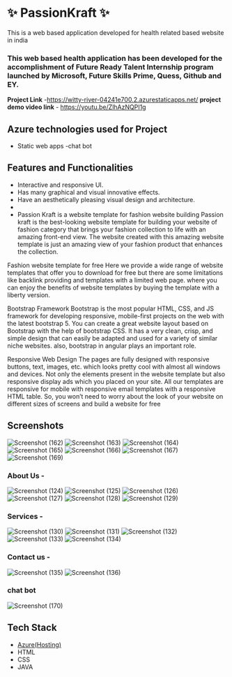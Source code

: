 # ✨  PassionKraft ✨

This is a web based application developed for health related based website in india

### This web based health application has been developed for the accomplishment of Future Ready Talent Internship program launched by Microsoft, Future Skills Prime, Quess, Github and EY.


**Project Link** -https://witty-river-04241e700.2.azurestaticapps.net/
**project demo video link** - https://youtu.be/ZlhAzNQPI1g

## Azure technologies used for Project

- Static web apps
-chat bot

## Features and Functionalities 

- Interactive and responsive UI.
- Has many graphical and visual innovative effects.
- Have an aesthetically pleasing visual design and architecture.
- 
- Passion Kraft is a website template for fashion website building
Passion kraft is the best-looking website template for building your website of fashion category that brings your fashion collection to life with an amazing front-end view. The website created with this amazing website template is just an amazing view of your fashion product that enhances the collection.

Fashion website template for free
Here we provide a wide range of website templates that offer you to download for free but there are some limitations like backlink providing and templates with a limited web page. where you can enjoy the benefits of website templates by buying the template with a liberty version.

Bootstrap Framework
Bootstrap is the most popular HTML, CSS, and JS framework for developing responsive, mobile-first projects on the web with the latest bootstrap 5. You can create a great website layout based on Bootstrap with the help of bootstrap CSS. It has a very clean, crisp, and simple design that can easily be adapted and used for a variety of similar niche websites. also, bootstrap in angular plays an important role.

Responsive Web Design
The pages are fully designed with responsive buttons, text, images, etc. which looks pretty cool with almost all windows and devices. Not only the elements present in the website template but also responsive display ads which you placed on your site. All our templates are responsive for mobile with responsive email templates with a responsive HTML table. So, you won’t need to worry about the look of your website on different sizes of screens and build a website for free 

## Screenshots
![Screenshot (162)](https://user-images.githubusercontent.com/117732273/204803455-75da7bfb-2f87-4207-9875-5941eea798a9.png)
![Screenshot (163)](https://user-images.githubusercontent.com/117732273/204803503-5e4723ff-ccbd-4789-a976-b88b41d4ce83.png)
![Screenshot (164)](https://user-images.githubusercontent.com/117732273/204803556-08fe0333-778e-4c7d-94d5-f9030d52d2c1.png)
![Screenshot (165)](https://user-images.githubusercontent.com/117732273/204803592-4659327a-eca3-46bd-9ba4-b7e4324194f0.png)
![Screenshot (166)](https://user-images.githubusercontent.com/117732273/204803630-fab20bcf-e0d5-4964-b8cb-cc8a4be5c47b.png)
![Screenshot (167)](https://user-images.githubusercontent.com/117732273/204803676-24406665-b279-4802-8985-9e42b4544a39.png)
![Screenshot (169)](https://user-images.githubusercontent.com/117732273/204803741-05462869-6072-4430-836c-5a7623862829.png)

   
### About Us -
![Screenshot (124)](https://user-images.githubusercontent.com/117732273/204775272-831aa872-4398-4502-af3f-660abf8b3ad0.png)
![Screenshot (125)](https://user-images.githubusercontent.com/117732273/204775292-b2eac8e3-daa9-4dae-8762-9664ad061a6c.png)
![Screenshot (126)](https://user-images.githubusercontent.com/117732273/204775317-d2736b6c-1f66-4965-b39d-0a0b29a888c0.png)
![Screenshot (127)](https://user-images.githubusercontent.com/117732273/204775474-01d59d00-d70b-47ce-83ed-65090c5ca6bb.png)
![Screenshot (128)](https://user-images.githubusercontent.com/117732273/204775509-355a6936-eebf-46e5-922c-c2523a5f18a3.png)
![Screenshot (129)](https://user-images.githubusercontent.com/117732273/204775541-e3c0aacc-b250-46b5-a480-0f2b8bfd454d.png)


### Services -
![Screenshot (130)](https://user-images.githubusercontent.com/117732273/204775731-c001e415-94ac-4e30-939c-0588fa789564.png)
![Screenshot (131)](https://user-images.githubusercontent.com/117732273/204775763-9ba80e6f-8710-4b5d-b31d-8de5668b0f9a.png)
![Screenshot (132)](https://user-images.githubusercontent.com/117732273/204775806-b2e72b77-322a-41e7-8ed4-e0ae9dfa6b78.png)
![Screenshot (133)](https://user-images.githubusercontent.com/117732273/204775828-63598acb-643f-447e-b3af-0e13ce755629.png)
![Screenshot (134)](https://user-images.githubusercontent.com/117732273/204775850-96f75021-ea3d-4fa7-966b-a5d34dc5732a.png)



### Contact us -

![Screenshot (135)](https://user-images.githubusercontent.com/117732273/204775952-b69b298d-c2f7-448b-a45b-86c8c0dacce8.png)
![Screenshot (136)](https://user-images.githubusercontent.com/117732273/204775979-8415ed94-69e7-4aa1-bc51-27a594602f36.png)


### chat bot


![Screenshot (170)](https://user-images.githubusercontent.com/117732273/204803938-c256ad3e-12bc-457e-a01e-657785677196.png)


## Tech Stack 

- [Azure(Hosting)](https://azure.microsoft.com/en-in/features/azure-portal/)
- HTML
- CSS
- JAVA
